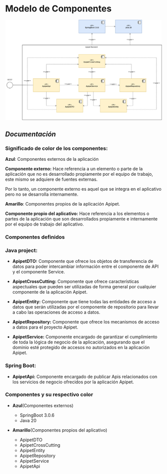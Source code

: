  #  Modelo de Componentes #


![Modelo de componentes](https://github.com/MiguelRiosT/ApipetDocumentacion/blob/main/Modelo%20de%20Componentes/ModeloComponentesApipet.drawio.png)

 ## _Documentación_ ##

### Significado de color de los componentes: ###

**Azul**: Componentes externos de la aplicación

**Componente externo:** Hace referencia a un elemento o parte de la aplicación que no es desarrollado propiamente por el equipo de trabajo, este mismo se adquiere de fuentes externas.

Por lo tanto, un componente externo es aquel que se integra en el aplicativo pero no se desarrolla internamente.


**Amarillo**: Componentes propios de la aplicación Apipet.

**Componente propio del aplicativo:** Hace referencia a los elementos o partes de la aplicación que son desarrollados propiamente e internamente por el equipo de trabajo del aplicativo.

### Componentes definidos ###

### Java project: ### 

- **ApipetDTO:** Componente que ofrece los objetos de transferencia de datos para poder intercambiar información entre el componente de API y el componente Service.

- **ApipetCrossCutting:** Componente que ofrece características aspectuales que pueden ser utilizadas de forma general por cualquier componente de la aplicación Apipet.

- **ApipetEntity:** Componente que tiene todas las entidades de acceso a datos que serán utilizadas por el componente de repositorio para llevar a cabo las operaciones de acceso a datos.

- **ApipetRepository:** Componente que ofrece los mecanismos de acceso a datos para el proyecto Apipet.

- **ApipetService:** Componente encargado de garantizar el cumplimiento de toda la lógica de negocio de la aplicación, asegurando que el dominio esté protegido de accesos no autorizados en la aplicación Apipet.


### Spring Boot: ###

- **ApipetApi:** Componente encargado de publicar Apis relacionados con los servicios de negocio ofrecidos por la aplicación Apipet. 


### Componentes y su respectivo color ###

- **Azul**(Componentes externos)
  - SpringBoot 3.0.6
  - Java 20
  
- **Amarillo**(Componentes propios del aplicativo)

  - ApipetDTO
  - ApipetCrossCutting
  - ApipetEntity
  - ApipetRepository
  - ApipetService
  - ApipetApi

